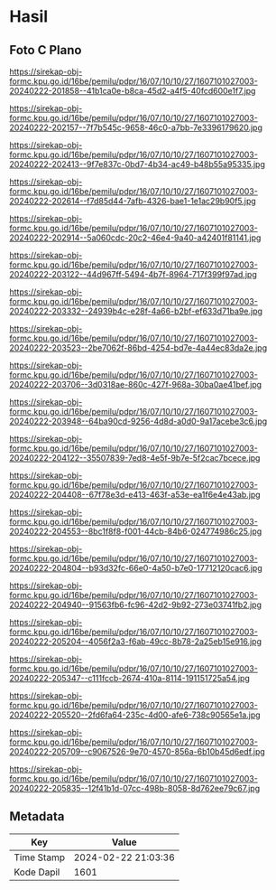 # Hasil

## Foto C Plano

https://sirekap-obj-formc.kpu.go.id/16be/pemilu/pdpr/16/07/10/10/27/1607101027003-20240222-201858--41b1ca0e-b8ca-45d2-a4f5-40fcd600e1f7.jpg

https://sirekap-obj-formc.kpu.go.id/16be/pemilu/pdpr/16/07/10/10/27/1607101027003-20240222-202157--7f7b545c-9658-46c0-a7bb-7e3396179620.jpg

https://sirekap-obj-formc.kpu.go.id/16be/pemilu/pdpr/16/07/10/10/27/1607101027003-20240222-202413--9f7e837c-0bd7-4b34-ac49-b48b55a95335.jpg

https://sirekap-obj-formc.kpu.go.id/16be/pemilu/pdpr/16/07/10/10/27/1607101027003-20240222-202614--f7d85d44-7afb-4326-bae1-1e1ac29b90f5.jpg

https://sirekap-obj-formc.kpu.go.id/16be/pemilu/pdpr/16/07/10/10/27/1607101027003-20240222-202914--5a060cdc-20c2-46e4-9a40-a42401f81141.jpg

https://sirekap-obj-formc.kpu.go.id/16be/pemilu/pdpr/16/07/10/10/27/1607101027003-20240222-203122--44d967ff-5494-4b7f-8964-717f399f97ad.jpg

https://sirekap-obj-formc.kpu.go.id/16be/pemilu/pdpr/16/07/10/10/27/1607101027003-20240222-203332--24939b4c-e28f-4a66-b2bf-ef633d71ba9e.jpg

https://sirekap-obj-formc.kpu.go.id/16be/pemilu/pdpr/16/07/10/10/27/1607101027003-20240222-203523--2be7062f-86bd-4254-bd7e-4a44ec83da2e.jpg

https://sirekap-obj-formc.kpu.go.id/16be/pemilu/pdpr/16/07/10/10/27/1607101027003-20240222-203706--3d0318ae-860c-427f-968a-30ba0ae41bef.jpg

https://sirekap-obj-formc.kpu.go.id/16be/pemilu/pdpr/16/07/10/10/27/1607101027003-20240222-203948--64ba90cd-9256-4d8d-a0d0-9a17acebe3c6.jpg

https://sirekap-obj-formc.kpu.go.id/16be/pemilu/pdpr/16/07/10/10/27/1607101027003-20240222-204122--35507839-7ed8-4e5f-9b7e-5f2cac7bcece.jpg

https://sirekap-obj-formc.kpu.go.id/16be/pemilu/pdpr/16/07/10/10/27/1607101027003-20240222-204408--67f78e3d-e413-463f-a53e-ea1f6e4e43ab.jpg

https://sirekap-obj-formc.kpu.go.id/16be/pemilu/pdpr/16/07/10/10/27/1607101027003-20240222-204553--8bc1f8f8-f001-44cb-84b6-024774986c25.jpg

https://sirekap-obj-formc.kpu.go.id/16be/pemilu/pdpr/16/07/10/10/27/1607101027003-20240222-204804--b93d32fc-66e0-4a50-b7e0-17712120cac6.jpg

https://sirekap-obj-formc.kpu.go.id/16be/pemilu/pdpr/16/07/10/10/27/1607101027003-20240222-204940--91563fb6-fc96-42d2-9b92-273e03741fb2.jpg

https://sirekap-obj-formc.kpu.go.id/16be/pemilu/pdpr/16/07/10/10/27/1607101027003-20240222-205204--4056f2a3-f6ab-49cc-8b78-2a25eb15e916.jpg

https://sirekap-obj-formc.kpu.go.id/16be/pemilu/pdpr/16/07/10/10/27/1607101027003-20240222-205347--c111fccb-2674-410a-8114-191151725a54.jpg

https://sirekap-obj-formc.kpu.go.id/16be/pemilu/pdpr/16/07/10/10/27/1607101027003-20240222-205520--2fd6fa64-235c-4d00-afe6-738c90565e1a.jpg

https://sirekap-obj-formc.kpu.go.id/16be/pemilu/pdpr/16/07/10/10/27/1607101027003-20240222-205709--c9067526-9e70-4570-856a-6b10b45d6edf.jpg

https://sirekap-obj-formc.kpu.go.id/16be/pemilu/pdpr/16/07/10/10/27/1607101027003-20240222-205835--12f41b1d-07cc-498b-8058-8d762ee79c67.jpg


## Metadata

| Key        | Value               |
| ---------- | ------------------- |
| Time Stamp | 2024-02-22 21:03:36 |
| Kode Dapil | 1601                |



